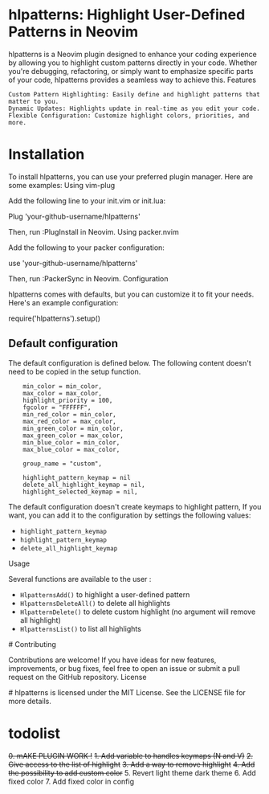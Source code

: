 
# hlpatterns: Highlight User-Defined Patterns in Neovim

hlpatterns is a Neovim plugin designed to enhance your coding experience by allowing you to highlight custom patterns directly in your code. Whether you're debugging, refactoring, or simply want to emphasize specific parts of your code, hlpatterns provides a seamless way to achieve this.
Features

    Custom Pattern Highlighting: Easily define and highlight patterns that matter to you.
    Dynamic Updates: Highlights update in real-time as you edit your code.
    Flexible Configuration: Customize highlight colors, priorities, and more.

# Installation

To install hlpatterns, you can use your preferred plugin manager. Here are some examples:
Using vim-plug

Add the following line to your init.vim or init.lua:

Plug 'your-github-username/hlpatterns'

Then, run :PlugInstall in Neovim.
Using packer.nvim

Add the following to your packer configuration:

use 'your-github-username/hlpatterns'

Then, run :PackerSync in Neovim.
Configuration

hlpatterns comes with defaults, but you can customize it to fit your needs. Here's an example configuration:

require('hlpatterns').setup()

## Default configuration

The default configuration is defined below. The following content doesn't need to be copied in the setup function.

```
	min_color = min_color,
	max_color = max_color,
	highlight_priority = 100,
	fgcolor = "FFFFFF",
	min_red_color = min_color,
	max_red_color = max_color,
	min_green_color = min_color,
	max_green_color = max_color,
	min_blue_color = min_color,
	max_blue_color = max_color,

	group_name = "custom",

	highlight_pattern_keymap = nil
	delete_all_highlight_keymap = nil,
	highlight_selected_keymap = nil,
```

The default configuration doesn't create keymaps to highlight pattern, If you want, you can add it to the configuration by settings the following values: 
- `highlight_pattern_keymap`
- `highlight_pattern_keymap`
- `delete_all_highlight_keymap`

Usage

Several functions are available to the user : 
- `HlpatternsAdd()` to highlight a user-defined pattern
- `HlpatternsDeleteAll()` to delete all highlights
- `HlpatternDelete()` to delete custom highlight (no argument will remove all highlight)
- `HlpatternsList()` to list all highlights

# Contributing

Contributions are welcome! If you have ideas for new features, improvements, or bug fixes, feel free to open an issue or submit a pull request on the GitHub repository.
License

# hlpatterns is licensed under the MIT License. See the LICENSE file for more details.

# todolist
~~0. mAKE PLUGIN WORK !~~
~~1. Add variable to handles keymaps (N and V)~~
~~2. Give access to the list of highlight~~
~~3. Add a way to remove highlight~~
~~4. Add the possibility to add custom color~~
5. Revert light theme dark theme
6. Add fixed color
7. Add fixed color in config

